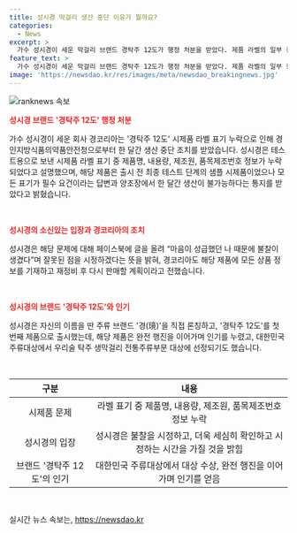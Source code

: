 ```yaml
---
title: 성시경 막걸리 생산 중단 이유가 뭘까요?
categories:
  - News
excerpt: >
  가수 성시경이 세운 막걸리 브랜드 경탁주 12도가 행정 처분을 받았다. 제품 라벨의 일부 정보가 누락돼서 양조장에서 한 달간 생산 중단 조치가 내려졌다. 성시경은 불찰을 인정하고 재정비를 위해 8월 2일까지 재판매를 중지할 계획이다. 경코리아는 미흡한 부분을 세심하게 확인하고 시정하겠다는 뜻을 밝혔다. 앞서 성시경은 지난 2월 첫번째 제품 경탁주 12도를 출시한 후 완전 행진을 거듭해 인기를 얻었으나 이번 불찰로 인해 행정 처분을 받은 상황이다.
feature_text: >
  가수 성시경이 세운 막걸리 브랜드 경탁주 12도가 행정 처분을 받았다. 제품 라벨의 일부 정보가 누락돼서 양조장에서 한 달간 생산 중단 조치가 내려졌다. 성시경은 불찰을 인정하고 재정비를 위해 8월 2일까지 재판매를 중지할 계획이다. 경코리아는 미흡한 부분을 세심하게 확인하고 시정하겠다는 뜻을 밝혔다. 앞서 성시경은 지난 2월 첫번째 제품 경탁주 12도를 출시한 후 완전 행진을 거듭해 인기를 얻었으나 이번 불찰로 인해 행정 처분을 받은 상황이다.
image: 'https://newsdao.kr/res/images/meta/newsdao_breakingnews.jpg'
---
```


<p><img src="https://newsdao.kr/res/images/meta/newsdao_breakingnews.jpg" alt="ranknews 속보" /></p>

<p><b><span style="color: #ee2323;">성시경 브랜드 '경탁주 12도' 행정 처분</span></b></p>

<p>가수 성시경이 세운 회사 경코리아는 '경탁주 12도' 시제품 라벨 표기 누락으로 인해 경인지방식품의약품안전청으로부터 한 달간 생산 중단 조치를 받았습니다. 성시경은 테스트용으로 보낸 시제품 라벨 표기 중 제품명, 내용량, 제조원, 품목제조번호 정보가 누락되었다고 설명했으며, 해당 제품은 출시 전 최종 테스트 단계의 샘플 시제품이었으나 모든 표기가 필수 요건이라는 답변과 양조장에서 한 달간 생산이 불가능하다는 통지를 받았다고 밝혔습니다.</p>

<p data-ke-size="size16">&nbsp;</p>

<p><b><span style="color: #ee2323;">성시경의 소신있는 입장과 경코리아의 조치</span></b></p>

<p>성시경은 해당 문제에 대해 페이스북에 글을 올려 “마음이 성급했던 나 때문에 불찰이 생겼다”며 잘못된 점을 시정하겠다는 뜻을 밝혀, 경코리아도 해당 제품에 모든 상품 정보를 기재하고 재정비 후 다시 판매할 계획이라고 전했습니다.</p>

<p data-ke-size="size16">&nbsp;</p>

<p><b><span style="color: #ee2323;">성시경의 브랜드 '경탁주 12도'와 인기</span></b></p>

<p>성시경은 자신의 이름을 딴 주류 브랜드 '경(璄)'을 직접 론칭하고, '경탁주 12도'를 첫 번째 제품으로 출시했는데, 해당 제품은 완전 행진을 이어가며 인기를 누렸고, 대한민국 주류대상에서 우리술 탁주 생막걸리 전통주류부문 대상에 선정되기도 했습니다.</p>

<p data-ke-size="size16">&nbsp;</p>

<table>
    <thead>
        <tr>
            <th style="text-align: center;">구분</th>
            <th style="text-align: center;">내용</th>
        </tr>
    </thead>
    <tbody>
        <tr>
            <td style="text-align: center;">시제품 문제</td>
            <td style="text-align: center;">라벨 표기 중 제품명, 내용량, 제조원, 품목제조번호 정보 누락</td>
        </tr>
        <tr>
            <td style="text-align: center;">성시경의 입장</td>
            <td style="text-align: center;">성시경은 불찰을 시정하고, 더욱 세심히 확인하고 시정하는 시간을 가질 것을 밝힘</td>
        </tr>
        <tr>
            <td style="text-align: center;">브랜드 '경탁주 12도'의 인기</td>
            <td style="text-align: center;">대한민국 주류대상에서 대상 수상, 완전 행진을 이어가며 인기를 얻음</td>
        </tr>
    </tbody>
</table>

<p data-ke-size="size16">&nbsp;</p>
실시간 뉴스 속보는, <a href="https://newsdao.kr" rel="dofollow">https://newsdao.kr</a>


